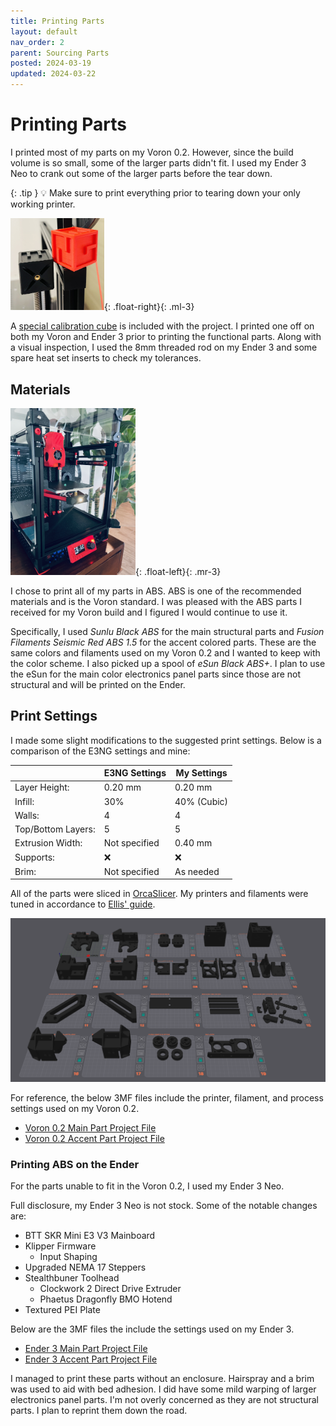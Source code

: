 ```yaml
---
title: Printing Parts
layout: default
nav_order: 2
parent: Sourcing Parts
posted: 2024-03-19
updated: 2024-03-22
---
```


# Printing Parts

I printed most of my parts on my Voron 0.2. However, since the build volume is so small, some of the larger parts didn't fit. I used my Ender 3 Neo to crank out some of the larger parts before the tear down.

{: .tip }
:bulb: Make sure to print everything prior to tearing down your only working printer.

<img src="/assets/calicube.png" width="150" />{: .float-right}{: .ml-3}

A [special calibration cube](https://www.printables.com/model/478403-ender-3-ng-corexy-teasertest-cube) is included with the project. I printed one off on both my Voron and Ender 3 prior to printing the functional parts. Along with a visual inspection, I used the 8mm threaded rod on my Ender 3 and some spare heat set inserts to check my tolerances.

## Materials

<img src="/assets/voron0.png" width="200" />{: .float-left}{: .mr-3}

I chose to print all of my parts in ABS. ABS is one of the recommended materials and is the Voron standard. I was pleased with the ABS parts I received for my  Voron build and I figured I would continue to use it.

Specifically, I used *Sunlu Black ABS* for the main structural parts and *Fusion Filaments Seismic Red ABS 1.5* for the accent colored parts. These are the same colors and filaments used on my Voron 0.2 and I wanted to keep with the color scheme. I also picked up a spool of *eSun Black ABS+*. I plan to use the eSun for the main color electronics panel parts since those are not structural and will be printed on the Ender.

## Print Settings

I made some slight modifications to the suggested print settings. Below is a comparison of the E3NG settings and mine:

|                  |E3NG Settings      | My Settings   |
|------------------|-------------------|---------------|
Layer Height:      | 0.20 mm           | 0.20 mm       |
Infill:            | 30%               | 40% (Cubic)   |
Walls:             | 4                 | 4             |
Top/Bottom Layers: | 5                 | 5             |
Extrusion Width:   | Not specified     | 0.40 mm       |
Supports:          | :x:               | :x:           |
Brim:              | Not specified     | As needed     |

All of the parts were sliced in [OrcaSlicer](https://github.com/SoftFever/OrcaSlicer). My printers and filaments were tuned in accordance to [Ellis' guide](https://ellis3dp.com/Print-Tuning-Guide/).

<img src="/assets/main-parts.png" />

For reference, the below 3MF files include the printer, filament, and process settings used on my Voron 0.2.

* [Voron 0.2 Main Part Project File](https://github.com/TonySac/Ender3NG-Build/blob/main/Orca/E3NG_Main_Parts-Voron.3mf)
* [Voron 0.2 Accent Part Project File](https://github.com/TonySac/Ender3NG-Build/blob/main/Orca/E3NG_Accent_Parts-Voron.3mf)

### Printing ABS on the Ender

For the parts unable to fit in the Voron 0.2, I used my Ender 3 Neo.

Full disclosure, my Ender 3 Neo is not stock. Some of the notable changes are:

* BTT SKR Mini E3 V3 Mainboard
* Klipper Firmware
    * Input Shaping
* Upgraded NEMA 17 Steppers
* Stealthbuner Toolhead
    * Clockwork 2 Direct Drive Extruder
    * Phaetus Dragonfly BMO Hotend
* Textured PEI Plate

Below are the 3MF files the include the settings used on my Ender 3. 

* [Ender 3 Main Part Project File]()
* [Ender 3 Accent Part Project File](https://github.com/TonySac/Ender3NG-Build/blob/main/Orca/E3NG_Accent_Parts-Ender.3mf)

I managed to print these parts without an enclosure. Hairspray and a brim was used to aid with bed adhesion. I did have some mild warping of larger electronics panel parts. I'm not overly concerned as they are not structural parts. I plan to reprint them down the road.